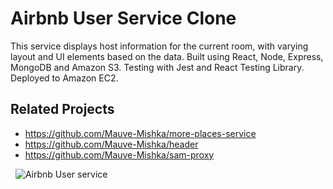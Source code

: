 # Airbnb User Service Clone

This service displays host information for the current room, with varying layout and UI elements based on the data. Built using React, Node, Express, MongoDB and Amazon S3. Testing with Jest and React Testing Library. Deployed to Amazon EC2.

## Related Projects

  - https://github.com/Mauve-Mishka/more-places-service
  - https://github.com/Mauve-Mishka/header
  - https://github.com/Mauve-Mishka/sam-proxy

 
![Airbnb User service](https://fec-gnocchi-user-profile.s3-us-west-2.amazonaws.com/airbnb-user.png)
